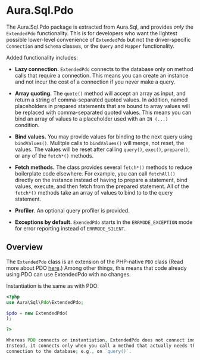 Aura.Sql.Pdo
============

The Aura.Sql.Pdo package is extracted from Aura.Sql, and provides *only* the
`ExtendedPdo` functionality. This is for developers who want the lightest
possible lower-level convenience of `ExtendedPdo` but not the driver-specific
`Connection` and `Schema` classes, or the `Query` and `Mapper` functionality.

Added functionality includes:

- **Lazy connection.** `ExtendedPdo` connects to the database only on method
  calls that require a connection. This means you can create an instance
  and not incur the cost of a connection if you never make a query.

- **Array quoting.** The `quote()` method will accept an array as input, and
  return a string of comma-separated quoted values. In addition, named
  placeholders in prepared statements that are bound to array values will
  be replaced with comma-separated quoted values. This means you can bind
  an array of values to a placeholder used with an `IN (...)` condition.

- **Bind values.** You may provide values for binding to the next query using
  `bindValues()`. Mulitple calls to `bindValues()` will merge, not reset, the
  values. The values will be reset after calling `query()`, `exec()`,
  `prepare()`, or any of the `fetch*()` methods.

- **Fetch methods.** The class provides several `fetch*()` methods to reduce
  boilerplate code elsewhere. For example, you can call `fetchAll()` directly
  on the instance instead of having to prepare a statement, bind values,
  execute, and then fetch from the prepared statement. All of the `fetch*()`
  methods take an array of values to bind to to the query statement.

- **Profiler**.  An optional query profiler is provided.

- **Exceptions by default.** `ExendedPdo` starts in the `ERRMODE_EXCEPTION`
  mode for error reporting instead of `ERRMODE_SILENT`.


Overview
--------

The `ExtendedPdo` class is an extension of the PHP-native `PDO` class (Read
more about PDO [here](http://php.net/PDO).) Among other things, this means
that code already using PDO can use ExtendedPdo with no changes.

Instantiation is the same as with PDO:

```php
<?php
use Aura\Sql\Pdo\ExtendedPdo;

$pdo = new ExtendedPdo(
);

?>

Whereas PDO connects on instantiation, ExtendedPdo does not connect immediately.
Instead, it connects only when you call a method that actually needs the
connection to the database; e.g., on `query()`.
```